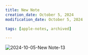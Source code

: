 ```yaml
---
title: New Note
creation_date: October 5, 2024
modification_date: October 5, 2024

tags: [apple-notes, archived]

---
```



![2024-10-05-New Note-13](images/2024-10-05-New%20Note-13.png)

